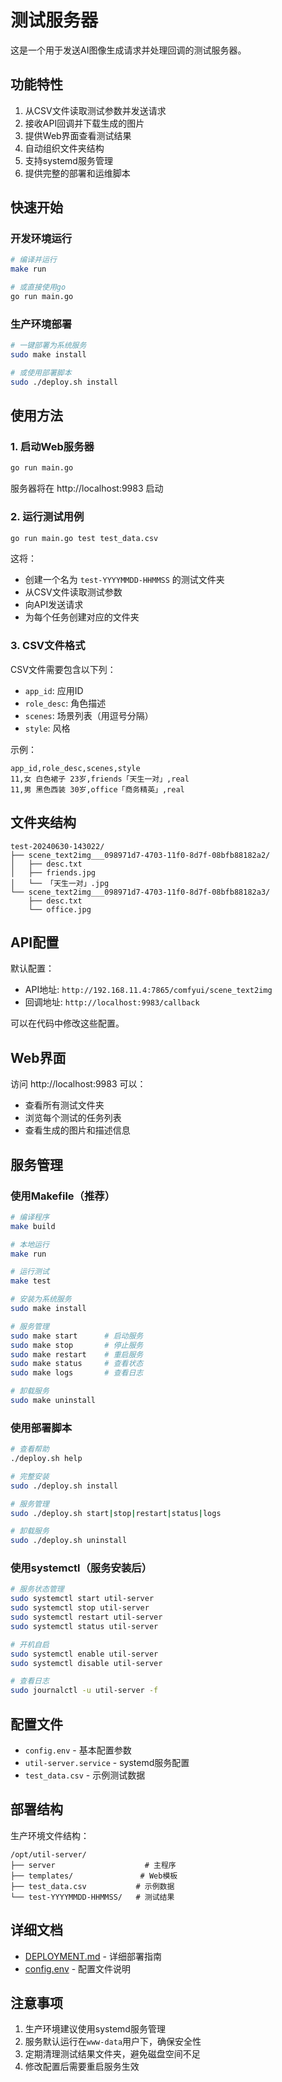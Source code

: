 # 测试服务器

这是一个用于发送AI图像生成请求并处理回调的测试服务器。

## 功能特性

1. 从CSV文件读取测试参数并发送请求
2. 接收API回调并下载生成的图片
3. 提供Web界面查看测试结果
4. 自动组织文件夹结构
5. 支持systemd服务管理
6. 提供完整的部署和运维脚本

## 快速开始

### 开发环境运行

```bash
# 编译并运行
make run

# 或直接使用go
go run main.go
```

### 生产环境部署

```bash
# 一键部署为系统服务
sudo make install

# 或使用部署脚本
sudo ./deploy.sh install
```

## 使用方法

### 1. 启动Web服务器

```bash
go run main.go
```

服务器将在 http://localhost:9983 启动

### 2. 运行测试用例

```bash
go run main.go test test_data.csv
```

这将：
- 创建一个名为 `test-YYYYMMDD-HHMMSS` 的测试文件夹
- 从CSV文件读取测试参数
- 向API发送请求
- 为每个任务创建对应的文件夹

### 3. CSV文件格式

CSV文件需要包含以下列：
- `app_id`: 应用ID
- `role_desc`: 角色描述
- `scenes`: 场景列表（用逗号分隔）
- `style`: 风格

示例：
```csv
app_id,role_desc,scenes,style
11,女 白色裙子 23岁,friends「天生一对」,real
11,男 黑色西装 30岁,office「商务精英」,real
```

## 文件夹结构

```
test-20240630-143022/
├── scene_text2img___098971d7-4703-11f0-8d7f-08bfb88182a2/
│   ├── desc.txt
│   ├── friends.jpg
│   └── 「天生一对」.jpg
└── scene_text2img___098971d7-4703-11f0-8d7f-08bfb88182a3/
    ├── desc.txt
    └── office.jpg
```

## API配置

默认配置：
- API地址: `http://192.168.11.4:7865/comfyui/scene_text2img`
- 回调地址: `http://localhost:9983/callback`

可以在代码中修改这些配置。

## Web界面

访问 http://localhost:9983 可以：
- 查看所有测试文件夹
- 浏览每个测试的任务列表
- 查看生成的图片和描述信息

## 服务管理

### 使用Makefile（推荐）

```bash
# 编译程序
make build

# 本地运行
make run

# 运行测试
make test

# 安装为系统服务
sudo make install

# 服务管理
sudo make start      # 启动服务
sudo make stop       # 停止服务
sudo make restart    # 重启服务
sudo make status     # 查看状态
sudo make logs       # 查看日志

# 卸载服务
sudo make uninstall
```

### 使用部署脚本

```bash
# 查看帮助
./deploy.sh help

# 完整安装
sudo ./deploy.sh install

# 服务管理
sudo ./deploy.sh start|stop|restart|status|logs

# 卸载服务
sudo ./deploy.sh uninstall
```

### 使用systemctl（服务安装后）

```bash
# 服务状态管理
sudo systemctl start util-server
sudo systemctl stop util-server
sudo systemctl restart util-server
sudo systemctl status util-server

# 开机自启
sudo systemctl enable util-server
sudo systemctl disable util-server

# 查看日志
sudo journalctl -u util-server -f
```

## 配置文件

- `config.env` - 基本配置参数
- `util-server.service` - systemd服务配置
- `test_data.csv` - 示例测试数据

## 部署结构

生产环境文件结构：
```
/opt/util-server/
├── server                    # 主程序
├── templates/               # Web模板
├── test_data.csv           # 示例数据
└── test-YYYYMMDD-HHMMSS/   # 测试结果
```

## 详细文档

- [DEPLOYMENT.md](DEPLOYMENT.md) - 详细部署指南
- [config.env](config.env) - 配置文件说明

## 注意事项

1. 生产环境建议使用systemd服务管理
2. 服务默认运行在`www-data`用户下，确保安全性
3. 定期清理测试结果文件夹，避免磁盘空间不足
4. 修改配置后需要重启服务生效
